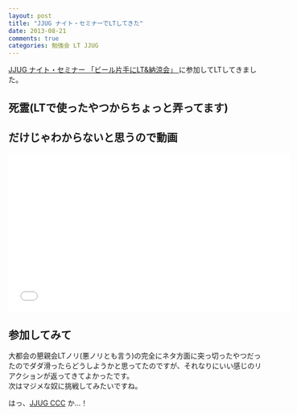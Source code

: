 ```yaml
---
layout: post
title: "JJUG ナイト・セミナーでLTしてきた"
date: 2013-08-21
comments: true
categories: 勉強会 LT JJUG 
---
```


[JJUG ナイト・セミナー 「ビール片手にLT&納涼会」 ](http://jjug.doorkeeper.jp/events/5347) に参加してLTしてきました。

## 死霊(LTで使ったやつからちょっと弄ってます)
<script async class="speakerdeck-embed" data-id="09f3be50ebda013019536e84def31497" data-ratio="1.33507170795306" src="//speakerdeck.com/assets/embed.js"></script>

## だけじゃわからないと思うので動画
<iframe width="560" height="315" src="//www.youtube.com/embed/Vny3t46ke44?list=PLuLCOB9HcrT158On7BxjnQoJohO7eKGIc" frameborder="0" allowfullscreen></iframe>

## 参加してみて
大都会の懇親会LTノリ(悪ノリとも言う)の完全にネタ方面に突っ切ったやつだったのでダダ滑ったらどうしようかと思ってたのですが、それなりにいい感じのリアクションが返ってきてよかったです。  
次はマジメな奴に挑戦してみたいですね。

はっ、[JJUG CCC](http://www.java-users.jp/?p=598) か…！

